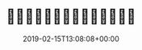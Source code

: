 ---
retweeted: false
source: <a href="http://twitter.com" rel="nofollow">Twitter Web Client</a>
entities:
  hashtags: []
  symbols: []
  user_mentions: []
  urls:
  - url: https://t.co/BbzJgvdM9T
    expanded_url: https://twitter.com/KFMolli/status/1096078968682409984
    display_url: twitter.com/KFMolli/status…
    indices:
    - '27'
    - '50'
display_text_range:
- '0'
- '50'
favorite_count: '1'
id_str: '1096395739192848384'
truncated: false
retweet_count: '0'
id: '1096395739192848384'
possibly_sensitive: false
created_at: Fri Feb 15 13:08:08 +0000 2019
favorited: false
full_text: "\U0001F381\U0001F3C3‍♀️\U0001F3C3‍♂️\U0001F3C3‍♀️\U0001F3C3‍♂️\U0001F3C3‍♀️\U0001F3C3‍♂️\U0001F4A8"
lang: art
quote_url: https://twitter.com/KFMolli/status/1096078968682409984
tags:
- pesos:twitter
date: '2019-02-15T13:08:08+00:00'
src: https://twitter.com/bascht/status/1096395739192848384
original_url: https://twitter.com/bascht/status/1096395739192848384
type: twitter_tweet
text: "\U0001F381\U0001F3C3‍♀️\U0001F3C3‍♂️\U0001F3C3‍♀️\U0001F3C3‍♂️\U0001F3C3‍♀️\U0001F3C3‍♂️\U0001F4A8"
title: "\U0001F381\U0001F3C3‍♀️\U0001F3C3‍♂️\U0001F3C3‍♀️\U0001F3C3‍♂️\U0001F3C3‍♀️\U0001F3C3‍♂️\U0001F4A8"

---